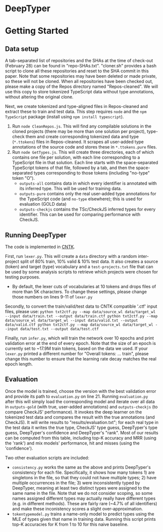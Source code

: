 # DeepTyper

# Getting Started
## Data setup
A tab-separated list of repositories and the SHAs at the time of check-out (February 28) can be found in "repo-SHAs.txt". "cloner.sh" provides a bash script to clone all these repositories and reset to the SHA commit in this paper. Note that some repositories may have been deleted or made private, so these will not be cloned.
When all repositories have been checked out, please make a copy of the Repos directory named "Repos-cleaned". We will use this copy to store tokenized TypeScript data without type annotations, without altering the original clone.

Next, we create tokenized and type-aligned files in Repos-cleaned and extract these to train and test data. This step requires `node` and the `npm TypeScript` package (install using `npm install typescript`).
1. Run `node CleanRepos.js`. This will find any compilable solutions in the cloned projects (there may be more than one solution per project), type-check them and create corresponding tokenized data and type (`*.ttokens`) files in Repos-cleaned. It scrapes all user-added type annotations of the source code and stores these in `*.ttokens.pure` files.
2. Run `node GetTypes.js`. This will create three directories, each of which contains one file per solution, with each line corresponding to a TypeScript file in that solution. Each line starts with the space-separated TypeScript tokens of that file, followed by a tab, and then the space-separated types corresponding to those tokens (including "no-type" token "O").
   - `outputs-all` contains data in which every identifier is annotated with its inferred type. This will be used for training data.
   - `outputs-pure` contains only the real user-added type annotations for the TypeScript code (and `no-type` elsewhere); this is used for evaluation (GOLD data)
   - `outputs-checkjs` contains the TSc/CheckJS inferred types for every identifier. This can be used for comparing performance with CheckJS.

## Running DeepTyper
The code is implemented in [CNTK](https://github.com/Microsoft/CNTK).

First, run `lexer.py`. This will create a `data` directory with a random inter-project split of 80% train, 10% valid & 10% test data. It also creates a source (token) and target (type) vocabulary and a `test-projects.txt` file that can be used by some analysis scripts to retrieve which projects were chosen for testing purposes.
- By default, the lexer cuts of vocabularies at 10 tokens and drops files of more than 5K characters. To change these settings, please change those numbers on lines 9-11 of `lexer.py`

Secondly, to convert the train/valid/test data to CNTK compatible '.ctf' input files, please use:
``
python txt2ctf.py --map data/source_wl data/target_wl --input data/train.txt --output data/train.ctf
python txt2ctf.py --map data/source_wl data/target_wl --input data/valid.txt --output data/valid.ctf
python txt2ctf.py --map data/source_wl data/target_wl --input data/test.txt --output data/test.ctf
``

Finally, run `infer.py`, which will train the network over 10 epochs and print validation error at the end of every epoch. Note that the size of an epoch is currently set to ~17.9M train tokens, based on the data we used. If your `lexer.py` printed a different number for "Overall tokens: ... train", please change this number to ensure that the learning rate decay matches the real epoch length.

## Evaluation
Once the model is trained, choose the version with the best validation error and provide its path to `evaluation.py` on line 21. Running `evaluation.py` after this will simply load the corresponding model and iterate over all data in `outputs-gold` (with true, user-added annotations) and `outputs-checkjs` (to compare CheckJS' performance). It invokes the deep learner on the tokenized test data and compares the result with the true annotations (and CheckJS). It will write results to "results/evaluation.txt"; for each real type in the test data it writes the true type, CheckJS' type guess, DeepTyper's type guess, DeepTyper's confidence and DeepTyper's "rank". Most of our results can be computed from this table, including top-K accuracy and MRR (using the 'rank') and mix models' performance, hit and misses (using the 'confidence').

Two other evaluation scripts are included:
- `consistency.py` works the same as the above and prints DeepTyper's consistency for each file. Specifically, it shows how many tokens 1) are singletons in the file, so that they could not have multiple types; 2) have multiple occurrences in the file; 3) were inconsistently typed by DeepTyper, meaning at least two distinct types were assigned to the same name in the file. Note that we do not consider scoping, so some names assigned different types may actually really have different types (e.g. in different methods). These are fairly rare (~4.7% of all identifiers) and make these inconistency scores a slight over-approximation.
- `tokentypemodel.py` trains a name-only model to predict types using the MLE of types given that name in training data. Running this script prints top-K accuracies for K from 1 to 10 for this naive baseline.
